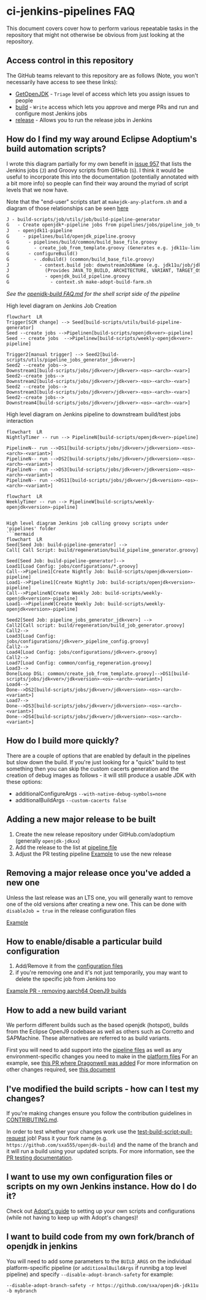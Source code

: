 # ci-jenkins-pipelines FAQ

This document covers cover how to perform various repeatable tasks in the
repository that might not otherwise be obvious from just looking at the
repository.

## Access control in this repository

The GitHub teams relevant to this repository are as follows (Note, you
won't necessarily have access to see these links):

- [GetOpenJDK](https://github.com/orgs/AdoptOpenJDK/teams/getopenjdk) - `Triage` level of access which lets you assign issues to people
- [build](https://github.com/orgs/AdoptOpenJDK/teams/build) - `Write` access which lets you approve and merge PRs and run and configure most Jenkins jobs
- [release](https://github.com/orgs/AdoptOpenJDK/teams/build) - Allows you to run the release jobs in Jenkins

## How do I find my way around Eclipse Adoptium's build automation scripts?

I wrote this diagram partially for my own benefit in [issue 957](https://github.com/adoptium/temurin-build/issues/957) that lists the Jenkins jobs (`J`) and Groovy scripts from GitHub (`G`).
I think it would be useful to incorporate this into the documentation (potentially annotated with a bit more info) so people can find their way around the myriad of script levels that we now have.

Note that the "end-user" scripts start at `makejdk-any-platform.sh` and a
diagram of those relationships can be seen [here](https://github.com/adoptium/ci-jenkins-pipelines/blob/master/docs/images/AdoptOpenJDK_Build_Script_Relationships.png)

```markdown
J - build-scripts/job/utils/job/build-pipeline-generator
G   - Create openjdk*-pipeline jobs from pipelines/jobs/pipeline_job_template.groovy
J   - openjdk11-pipeline
G     - pipelines/build/openjdk_pipeline.groovy
G       - pipelines/build/common/build_base_file.groovy
G         - create_job_from_template.groovy (Generates e.g. jdk11u-linux-x64-hotspot)
G       - configureBuild()
G         - .doBuild() (common/build_base_file.groovy)
J           - context.build job: downstreamJobName (e.g. jdk11u/job/jdk11u-linux-x64-hotspot)
J             (Provides JAVA_TO_BUILD, ARCHITECTURE, VARIANT, TARGET_OS + tests)
G             - openjdk_build_pipeline.groovy
G               - context.sh make-adopt-build-farm.sh
```

*See the [openjdk-build FAQ.md](https://github.com/adoptium/temurin-build/blob/master/FAQ.md#how-do-i-find-my-way-around-adoptopenjdks-build-automation-scripts) for the shell script side of the pipeline*

High level diagram on Jenkins Job Creation
```mermaid
flowchart  LR  
Trigger[SCM change] --> Seed[build-scripts/utils/build-pipeline-generator]
Seed --create jobs -->Pipelinen[build-scripts/openjdk<ver>-pipeline]
Seed -- create jobs  -->Pipelinew[build-scripts/weekly-openjdk<ver>-pipeline]

Trigger2[manual trigger] --> Seed2[build-scripts/utils/pipeline_jobs_generator_jdk<ver>]
Seed2 --create jobs-->
Downstream1[build-scripts/jobs/jdk<ver>/jdk<ver>-<os>-<arch>-<var>]
Seed2--create jobs-->
Downstream2[build-scripts/jobs/jdk<ver>/jdk<ver>-<os>-<arch>-<var>]
Seed2 --create jobs-->
Downstream3[build-scripts/jobs/jdk<ver>/jdk<ver>-<os>-<arch>-<var>]
Seed2--create jobs-->
Downstream4[build-scripts/jobs/jdk<ver>/jdk<ver>-<os>-<arch>-<var>]
 ```

High level diagram on Jenkins pipeline to downstream build/test jobs interaction
 ```mermaid
flowchart  LR  
NightlyTimer -- run --> PipelineN[build-scripts/openjdk<ver>-pipeline]

PipelineN-- run -->DS1[build-scripts/jobs/jdk<ver>/jdk<version>-<os>-<arch>-<variant>]
PipelineN-- run -->DS2[build-scripts/jobs/jdk<ver>/jdk<version>-<os>-<arch>-<variant>]
PipelineN-- run -->DS3[build-scripts/jobs/jdk<ver>/jdk<version>-<os>-<arch>-<variant>]
PipelineN-- run -->DS11[build-scripts/jobs/jdk<ver>/jdk<version>-<os>-<arch>-<variant>]
```
 ```mermaid
flowchart  LR  
WeeklyTimer -- run --> PipelineW[build-scripts/weekly-openjdk<version>-pipeline]

 ```
  ```

High level diagram Jenkins job calling groovy scripts under 'pipelines' folder
 ```mermaid
flowchart  LR
Seed[Seed Job: build-pipeline-generator] -->
Call[ Call Script: build/regeneration/build_pipeline_generator.groovy] 

Seed[Seed Job: build-pipeline-generator]-->
Load1[Load Config: jobs/configurations/*.groovy]
Call-->Pipeline1[Create Nightly Job: build-scripts/openjdk<version>-pipeline]
Load1-->Pipeline1[Create Nightly Job: build-scripts/openjdk<version>-pipeline]
Call-->PipelineN[Create Weekly Job: build-scripts/weekly-openjdk<version>-pipeline]
Load1-->PipelineW[Create Weekly Job: build-scripts/weekly-openjdk<version>-pipeline]

Seed2[Seed Job: pipeline_jobs_generator_jdk<ver>] -->
Call2[Call script: build/regeneration/build_job_generator.groovy]
Call2-->
Load3[Load Config: jobs/configurations/jdk<ver>_pipeline_config.groovy]
Call2-->
Load4[Load Config: jobs/configurations/jdk<ver>.groovy]
Call2--> 
Load7[Load Config: common/config_regeneration.groovy]
Load3-->
Done[Loop DSL: common/create_job_from_template.groovy]-->DS1[build-scripts/jobs/jdk<ver>/jdk<version>-<os>-<arch>-<variant>]
Load4-->
Done-->DS2[build-scripts/jobs/jdk<ver>/jdk<version>-<os>-<arch>-<variant>]
Load7-->
Done-->DS3[build-scripts/jobs/jdk<ver>/jdk<version>-<os>-<arch>-<variant>]
Done-->DS4[build-scripts/jobs/jdk<ver>/jdk<version>-<os>-<arch>-<variant>]
```
## How do I build more quickly?

There are a couple of options that are enabled by default in the pipelines
but slow down the build. If you're just looking for a "quick" build to test
something then you can skip the custom cacerts generation and the creation
of debug images as follows - it will still produce a usable JDK with these
options:

- additionalConfigureArgs `--with-native-debug-symbols=none`
- additionalBuildArgs `--custom-cacerts false`

## Adding a new major release to be built

1. Create the new release repository under GitHub.com/adoptium (generally `openjdk-jdkxx`)
2. Add the release to the list at [pipeline file](/pipelines/build)
3. Adjust the PR testing pipeline [Example](https://github.com/adoptium/temurin-build/pull/1394) to use the new release

## Removing a major release once you've added a new one

Unless the last release was an LTS one, you will generally want to remove one of the old versions after creating a new one. This can be done with `disableJob = true` in the release configuration files

[Example](https://github.com/adoptium/temurin-build/pull/1303/files)

## How to enable/disable a particular build configuration

1. Add/Remove it from the [configuration files](pipelines/jobs/configurations)
2. if you're removing one and it's not just temporarily, you may want to delete the specific job from Jenkins too

[Example PR - removing aarch64 OpenJ9 builds](https://github.com/adoptium/temurin-build/pull/1452)

## How to add a new build variant

We perform different builds such as the based openjdk (hotspot), builds from the Eclipse OpenJ9 codebase as well as others such as Corretto and SAPMachine. These alternatives are referred to as build variants.

First you will need to add support into the [pipeline files](pipelines/build) as well as any environment-specific changes you need to make in the [platform files](https://github.com/adoptium/temurin-build/tree/master/build-farm/platform-specific-configurations)
For an example, see [this PR where Dragonwell was added](https://github.com/adoptium/temurin-build/pull/2051/files)
For more information on other changes required, see [this document](https://github.com/AdoptOpenJDK/TSC/wiki/Adding-a-new-build-variant)

## I've modified the build scripts - how can I test my changes?

If you're making changes ensure you follow the contribution guidelines in
[CONTRIBUTING.md](CONTRIBUTING.md).

In order to test whether your changes work use the [test-build-script-pull-request](https://ci.adoptopenjdk.net/job/build-scripts-pr-tester/job/test-build-script-pull-request/) job!
Pass it your fork name (e.g. `https://github.com/sxa555/openjdk-build`) and the name of the branch and it will run a build using your updated scripts.
For more information, see the [PR testing documentation](pipelines/build/prTester/README.md).

## I want to use my own configuration files or scripts on my own Jenkins instance. How do I do it?

Check out [Adopt's guide](docs/UsingOurScripts.md) to setting up your own scripts and configurations (while not having to keep up with Adopt's changes)!

## I want to build code from my own fork/branch of openjdk in jenkins

You will need to add some parameters to the `BUILD_ARGS` on the individual
platform-specific pipeline (or `additionalBuildArgs` if runnibg a top level pipeline) and
specify `--disable-adopt-branch-safety` for example:

`--disable-adopt-branch-safety -r https://github.com/sxa/openjdk-jdk11u -b mybranch`
